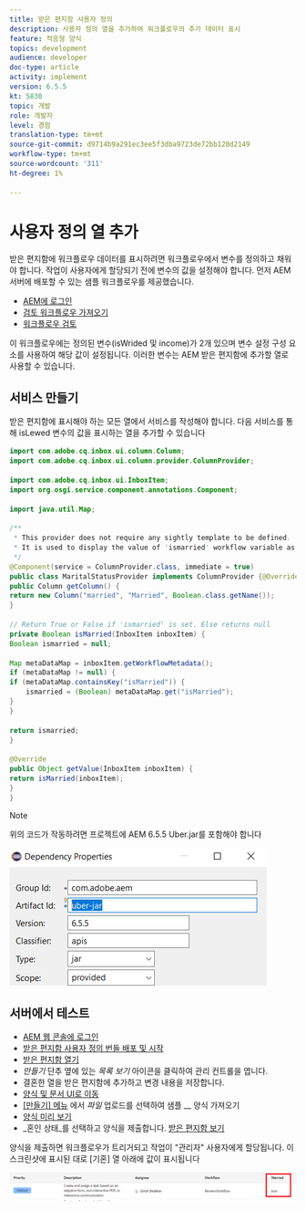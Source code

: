 ```yaml
---
title: 받은 편지함 사용자 정의
description: 사용자 정의 열을 추가하여 워크플로우의 추가 데이터 표시
feature: 적응형 양식
topics: development
audience: developer
doc-type: article
activity: implement
version: 6.5.5
kt: 5830
topic: 개발
role: 개발자
level: 경험
translation-type: tm+mt
source-git-commit: d9714b9a291ec3ee5f3dba9723de72bb120d2149
workflow-type: tm+mt
source-wordcount: '311'
ht-degree: 1%

---
```



# 사용자 정의 열 추가

받은 편지함에 워크플로우 데이터를 표시하려면 워크플로우에서 변수를 정의하고 채워야 합니다. 작업이 사용자에게 할당되기 전에 변수의 값을 설정해야 합니다. 먼저 AEM 서버에 배포할 수 있는 샘플 워크플로우를 제공했습니다.

* [AEM에 로그인](http://localhost:4502/crx/de/index.jsp)
* [검토 워크플로우 가져오기](assets/review-workflow.zip)
* [워크플로우 검토](http://localhost:4502/editor.html/conf/global/settings/workflow/models/reviewworkflow.html)

이 워크플로우에는 정의된 변수(isWrided 및 income)가 2개 있으며 변수 설정 구성 요소를 사용하여 해당 값이 설정됩니다. 이러한 변수는 AEM 받은 편지함에 추가할 열로 사용할 수 있습니다.

## 서비스 만들기

받은 편지함에 표시해야 하는 모든 열에서 서비스를 작성해야 합니다. 다음 서비스를 통해 isLewed 변수의 값을 표시하는 열을 추가할 수 있습니다

```java
import com.adobe.cq.inbox.ui.column.Column;
import com.adobe.cq.inbox.ui.column.provider.ColumnProvider;

import com.adobe.cq.inbox.ui.InboxItem;
import org.osgi.service.component.annotations.Component;

import java.util.Map;

/**
 * This provider does not require any sightly template to be defined.
 * It is used to display the value of 'ismarried' workflow variable as a column in inbox
 */
@Component(service = ColumnProvider.class, immediate = true)
public class MaritalStatusProvider implements ColumnProvider {@Override
public Column getColumn() {
return new Column("married", "Married", Boolean.class.getName());
}

// Return True or False if 'ismarried' is set. Else returns null
private Boolean isMarried(InboxItem inboxItem) {
Boolean ismarried = null;

Map metaDataMap = inboxItem.getWorkflowMetadata();
if (metaDataMap != null) {
if (metaDataMap.containsKey("isMarried")) {
    ismarried = (Boolean) metaDataMap.get("isMarried");
}
}

return ismarried;
}

@Override
public Object getValue(InboxItem inboxItem) {
return isMarried(inboxItem);
}
}
```

>[!NOTE]
>
>위의 코드가 작동하려면 프로젝트에 AEM 6.5.5 Uber.jar를 포함해야 합니다

![uber-jar](assets/uber-jar.PNG)

## 서버에서 테스트

* [AEM 웹 콘솔에 로그인](http://localhost:4502/system/console/bundles)
* [받은 편지함 사용자 정의 번들 배포 및 시작](assets/inboxcustomization.inboxcustomization.core-1.0-SNAPSHOT.jar)
* [받은 편지함 열기](http://localhost:4502/aem/inbox)
* _만들기_ 단추 옆에 있는 _목록 보기_ 아이콘을 클릭하여 관리 컨트롤을 엽니다.
* 결혼한 열을 받은 편지함에 추가하고 변경 내용을 저장합니다.
* [양식 및 문서 UI로 이동](http://localhost:4502/aem/forms.html/content/dam/formsanddocuments)
* [[만들기] 메뉴](assets/snap-form.zip) 에서  _파일_ 업로드를 선택하여 샘플  __ 양식 가져오기
* [양식 미리 보기](http://localhost:4502/content/dam/formsanddocuments/snapform/jcr:content?wcmmode=disabled)
* _혼인 상태_를 선택하고 양식을 제출합니다.
   [받은 편지함 보기](http://localhost:4502/aem/inbox)

양식을 제출하면 워크플로우가 트리거되고 작업이 &quot;관리자&quot; 사용자에게 할당됩니다. 이 스크린샷에 표시된 대로 [기혼] 열 아래에 값이 표시됩니다

![기혼 열](assets/married-column.PNG)
